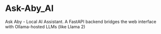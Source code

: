 # Ask-Aby_AI
Ask Aby - Local AI Assistant. A FastAPI backend bridges the web interface with Ollama-hosted LLMs (like Llama 2)
